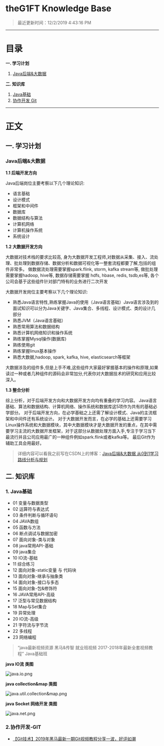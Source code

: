 # theG1FT Knowledge Base #

>最近更新时间：12/2/2019 4:43:16 PM 

----------

# 目录 #

**一. 学习计划**

1. [Java后端&大数据](#Java后端&大数据)
	
**二. 知识库**

1. [Java基础](#1.Java基础)
2. [ 协作开发 Git](#2.协作开发-Git)

----------

# 正文 #

## 一. 学习计划 ##

### Java后端&大数据 ###

**1.1 后端开发方向**

Java后端岗位主要考察以下几个理论知识:

* 语言基础
* 设计模式
* 框架和中间件
* 数据库
* 数据结构与算法
* 计算机网络
* 计算机操作系统
* 系统设计

**1.2 大数据开发方向**

大数据对技术栈的要求比较高,
身为大数据开发工程师,对数据从采集、接入、流处理、批处理到数据存储、数据分析和数据可视化等一整套流程都要了解,包括的组件非常多。
做数据流处理需要掌握spark.flink, storm, kafka stream等,
做批处理需要掌握hadoop, hive等,
数据存储需要掌握 hdfs, hbase, redis, tsdb,es等,
各个公司会基于这些组件针对部门特有的业务进行二次开发

大数据开发岗位主要考察以下几个理论知识:

- 熟悉Java语言特性,熟练掌握Java的使用（Java语言基础）Java语言涉及到的面试知识可以分为Java关键字、Java集合、多线程、设计模式、类的设计几部分 
- 熟悉JVM（Java语言基础）
- 熟悉常用算法和数据结构
- 熟悉计算机网络知识和操作系统
- 熟练掌握Mysql操作(数据库)
- 熟练使用git
- 熟练掌握linux基本操作
- 熟悉大数据,hadoop, spark, kafka, hive, elasticsearch等框架

大数据涉及的组件多,但是上手不难,这些组件大家最好掌握基本的操作和原理,如果读过一种或者几种组件的源码会非常加分,代表你对大数据技术的研究和应用比较深入。

**1.3 整合分析**

综上分析，对于后端开发方向和大数据开发方向均有重叠的学习内容。
Java语言基础、算法和数据结构、计算机网络、操作系统和数据库这5项作为共有的基础必学部分。
对于后端开发方向，在必学基础之上还需了解设计模式、Java的主流框架和中间件还有系统设计。
对于大数据开发而言，在必学的基础上还需要学习Linux操作系统和大数据模块，其中大数据模块才是大数据开发的重点，在其中需要学习主流的大数据开发框架，对于这部分从数据处理方面入手,专注于学习当下最流行并且公司应用最广的一种组件例如spark.flink或者kafka等。
最后Git作为辅助工具会用最好。

> 详细内容可以看我之前写在CSDN上的博客：[Java后端&大数据 从0到1学习路线分析与规划](https://blog.csdn.net/sinat_33545026/article/details/103107096 "Java后端&大数据 从0到1学习路线分析与规划")


## 二.  知识库 ##

### 1. Java基础 ###

- 01 变量与数据类型
- 02 运算符与表达式
- 03 条件判断与循环语句
- 04 JAVA数组
- 05 函数与方法
- 06 断点调试与数据加密
- 07 面向对象-类与对象
- 08 java常用API-基础
- 09 java集合
- 10 IO流-基础
- 11 综合练习
- 12 面向对象-static变量 与 代码块
- 13 面向对象-继承与抽象类
- 14 面向对象-接口与多态
- 15 面向对象-包&修饰符
- 16 JAVA常用API-高级
- 17 泛型与常见数据结构
- 18 Map与Set集合
- 19 异常处理
- 20 IO流-高级
- 21 字符流与字节流
- 22 多线程
- 23 网络编程

>“java最新视频资源 黑马&传智 就业班视频 2017-2018年最新全套视频教程” Java基础班

**java IO流 类图**

![java.io.png](https://github.com/theG1FT/Knowledge-Base/blob/master/Java%E5%9F%BA%E7%A1%80/java.io.png)

**java collection&map 类图**

![java.util.collection&map.png](https://github.com/theG1FT/Knowledge-Base/blob/master/Java%E5%9F%BA%E7%A1%80/java.util.collection%26map.png)

**java Socket 网络开发 类图**

![java.net.png](https://github.com/theG1FT/Knowledge-Base/blob/master/Java%E5%9F%BA%E7%A1%80/java.net.png)

### 2.协作开发-GIT ###

- [【Git技术】2019年黑马最新一期Git视频教程分享一波，好评如潮](https://www.bilibili.com/video/av71077740?from=search&seid=1682426321821889729 "【Git技术】2019年黑马最新一期Git视频教程分享一波，好评如潮！")